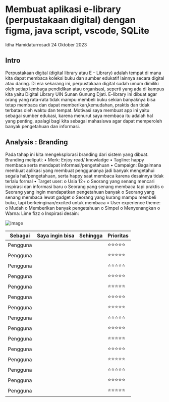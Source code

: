 # Membuat aplikasi e-library (perpustakaan digital) dengan figma, java script, vscode, SQLite
Idha Hamidaturrosadi 24 Oktober 2023

## Intro
Perpustakaan digital (digital library atau E – Library) adalah tempat di mana kita dapat membaca koleksi buku dan sumber edukatif lainnya secara digital atau daring. Di era sekarang ini, perpustakaan digital sudah umum dimiliki oleh setiap lembaga pendidikan atau organisasi, seperti yang ada di kampus kita yaitu Digital Library UIN Sunan Gunung Djati. E-library ini dibuat agar orang yang rata-rata tidak mampu membeli buku sekian banyaknya  bisa tetap membaca dan dapat memberikan,kemudahan, praktis dan tidak terbatas oleh waktu dan tempat. Motivasi saya membuat app ini yaitu sebagai sumber edukasi, karena menurut saya membaca itu adalah hal yang penting, apalagi bagi kita sebagai mahasiswa agar dapat memperoleh banyak pengetahuan dan informasi.

## Analysis : Branding
Pada tahap ini kita mengeksplorasi branding dari sistem yang dibuat. Branding meliputi:
•  Merk: Enjoy read/ knowladge
•  Tagline: happy membaca serta mendapat informasi/pengetahuan
•  Campaign: Bagaimana membuat aplikasi yang membuat penggunanya jadi banyak mengetahui segala hal/pengetahuan, serta happy saat membaca karena desainnya tidak terlalu formal
•  Target user:
o  Usia 12+
o  Seorang yang senang mencari inspirasi dan informasi baru
o  Seorang yang senang membaca tapi praktis
o  Seorang yang ingin mendapatkan pengetahuan banyak
o  Seorang yang senang membaca lewat gadget
o  Seorang yang kurang mampu membeli buku, tapi berkeinginan/excited untuk membaca
•  User experience theme:
o  Mudah
o  Memberikan banyak pengetahuan
o  Simpel
o  Menyenangkan
o  Warna: Lime fizz
o  Inspirasi desain:

![image](https://github.com/idhahamidaturrosadi19/App-ex/assets/144808574/d2e8dc70-0be3-4f4e-ad7e-1ea6bca651e9)


| Sebagai |  Saya ingin bisa | Sehingga | Prioritas |
|---------|-----------|-------|---------|
|Pengguna |  |  | ⭐⭐⭐⭐⭐ |
|Pengguna |  |  | ⭐⭐⭐⭐⭐ |
|Pengguna |  |  | ⭐⭐⭐⭐⭐ |
|Pengguna |  |  | ⭐⭐⭐⭐⭐ |
|Pengguna |  |  | ⭐⭐⭐⭐⭐ |
|Pengguna |  |  | ⭐⭐⭐⭐⭐ |
|Pengguna |  |  | ⭐⭐⭐⭐⭐ |
|Pengguna |  |  | ⭐⭐⭐⭐⭐ |
|Pengguna |  |  | ⭐⭐⭐⭐⭐ |
|Pengguna |  |  | ⭐⭐⭐⭐⭐ |
|Pengguna |  |  | ⭐⭐⭐⭐⭐ |
|Pengguna |  |  | ⭐⭐⭐⭐⭐ |
|Pengguna |  |  | ⭐⭐⭐⭐⭐ |
|Pengguna |  |  | ⭐⭐⭐⭐⭐ |
|Pengguna |  |  | ⭐⭐⭐⭐⭐ |



			
			
			
			
			
			
			
			
			
			
			
			


			
			
			
			
			
			
			
			
			
			
			
			
			
			
